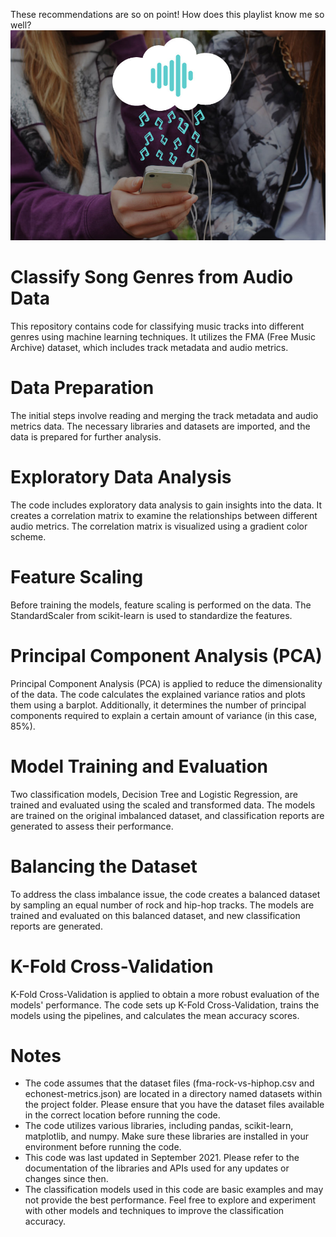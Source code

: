 These recommendations are so on point! How does this playlist know me so well?
![](https://github.com/mustafagol/classifying-song-genres/blob/1555e163868397d9a4b1b2dab5a706ef225871fc/Classify%20Song%20Genres%20from%20Audio%20Data/music_recom.jpeg)


# Classify Song Genres from Audio Data

This repository contains code for classifying music tracks into different genres using machine learning techniques. It utilizes the FMA (Free Music Archive) dataset, which includes track metadata and audio metrics.

# Data Preparation
The initial steps involve reading and merging the track metadata and audio metrics data. The necessary libraries and datasets are imported, and the data is prepared for further analysis.

# Exploratory Data Analysis
The code includes exploratory data analysis to gain insights into the data. It creates a correlation matrix to examine the relationships between different audio metrics. The correlation matrix is visualized using a gradient color scheme.

# Feature Scaling
Before training the models, feature scaling is performed on the data. The StandardScaler from scikit-learn is used to standardize the features.

# Principal Component Analysis (PCA)
Principal Component Analysis (PCA) is applied to reduce the dimensionality of the data. The code calculates the explained variance ratios and plots them using a barplot. Additionally, it determines the number of principal components required to explain a certain amount of variance (in this case, 85%).

# Model Training and Evaluation
Two classification models, Decision Tree and Logistic Regression, are trained and evaluated using the scaled and transformed data. The models are trained on the original imbalanced dataset, and classification reports are generated to assess their performance.

# Balancing the Dataset
To address the class imbalance issue, the code creates a balanced dataset by sampling an equal number of rock and hip-hop tracks. The models are trained and evaluated on this balanced dataset, and new classification reports are generated.

# K-Fold Cross-Validation
K-Fold Cross-Validation is applied to obtain a more robust evaluation of the models' performance. The code sets up K-Fold Cross-Validation, trains the models using the pipelines, and calculates the mean accuracy scores.

# Notes
- The code assumes that the dataset files (fma-rock-vs-hiphop.csv and echonest-metrics.json) are located in a directory named datasets within the project folder. Please ensure that you have the dataset files available in the correct location before running the code.
- The code utilizes various libraries, including pandas, scikit-learn, matplotlib, and numpy. Make sure these libraries are installed in your environment before running the code.
- This code was last updated in September 2021. Please refer to the documentation of the libraries and APIs used for any updates or changes since then.
- The classification models used in this code are basic examples and may not provide the best performance. Feel free to explore and experiment with other models and techniques to improve the classification accuracy.
